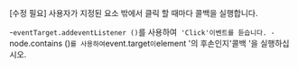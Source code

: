 [수정 필요]
사용자가 지정된 요소 밖에서 클릭 할 때마다 콜백을 실행합니다.

-`eventTarget.addeventListener ()`를 사용하여` 'Click'이벤트를 듣습니다.
-`node.contains ()`를 사용하여`event.target`이`element '의 후손인지'콜백 '을 실행하십시오.